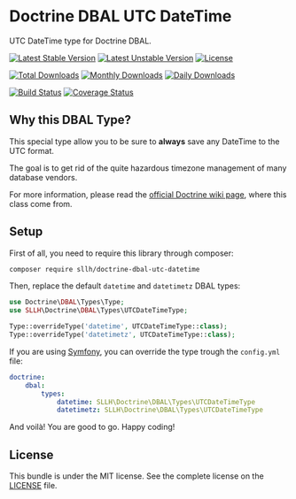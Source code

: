 # Doctrine DBAL UTC DateTime

UTC DateTime type for Doctrine DBAL.

[![Latest Stable Version](https://poser.pugx.org/sllh/doctrine-dbal-utc-datetime/v/stable)](https://packagist.org/packages/sllh/doctrine-dbal-utc-datetime)
[![Latest Unstable Version](https://poser.pugx.org/sllh/doctrine-dbal-utc-datetime/v/unstable)](https://packagist.org/packages/sllh/doctrine-dbal-utc-datetime)
[![License](https://poser.pugx.org/sllh/doctrine-dbal-utc-datetime/license)](https://packagist.org/packages/sllh/doctrine-dbal-utc-datetime)

[![Total Downloads](https://poser.pugx.org/sllh/doctrine-dbal-utc-datetime/downloads)](https://packagist.org/packages/sllh/doctrine-dbal-utc-datetime)
[![Monthly Downloads](https://poser.pugx.org/sllh/doctrine-dbal-utc-datetime/d/monthly)](https://packagist.org/packages/sllh/doctrine-dbal-utc-datetime)
[![Daily Downloads](https://poser.pugx.org/sllh/doctrine-dbal-utc-datetime/d/daily)](https://packagist.org/packages/sllh/doctrine-dbal-utc-datetime)

[![Build Status](https://travis-ci.org/Soullivaneuh/doctrine-dbal-utc-datetime.svg?branch=master)](https://travis-ci.org/Soullivaneuh/doctrine-dbal-utc-datetime)
[![Coverage Status](https://coveralls.io/repos/Soullivaneuh/doctrine-dbal-utc-datetime/badge.svg?branch=master)](https://coveralls.io/r/Soullivaneuh/doctrine-dbal-utc-datetime?branch=master)

## Why this DBAL Type?

This special type allow you to be sure to **always** save any DateTime to the UTC format.

The goal is to get rid of the quite hazardous timezone management of many database vendors.

For more information, please read the [official Doctrine wiki page][doctrine_datetime], where this class come from.

## Setup

First of all, you need to require this library through composer:

``` bash
composer require sllh/doctrine-dbal-utc-datetime
```

Then, replace the default `datetime` and `datetimetz` DBAL types:

```php
use Doctrine\DBAL\Types\Type;
use SLLH\Doctrine\DBAL\Types\UTCDateTimeType;

Type::overrideType('datetime', UTCDateTimeType::class);
Type::overrideType('datetimetz', UTCDateTimeType::class);
```

If you are using [Symfony](http://symfony.com/), you can override the type trough the `config.yml` file:

```yaml
doctrine:
    dbal:
        types:
            datetime: SLLH\Doctrine\DBAL\Types\UTCDateTimeType
            datetimetz: SLLH\Doctrine\DBAL\Types\UTCDateTimeType
```

And voilà! You are good to go. Happy coding!

## License

This bundle is under the MIT license. See the complete license on the [LICENSE](LICENSE) file.

[doctrine_datetime]: http://docs.doctrine-project.org/projects/doctrine-orm/en/latest/cookbook/working-with-datetime.html#handling-different-timezones-with-the-datetime-type
